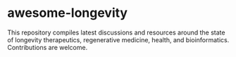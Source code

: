 # awesome-longevity
This repository compiles latest discussions and resources around the state of longevity therapeutics, regenerative medicine, health, and bioinformatics. Contributions are welcome.
